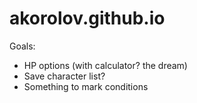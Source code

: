 # akorolov.github.io

Goals:
* HP options (with calculator? the dream)
* Save character list?
* Something to mark conditions
